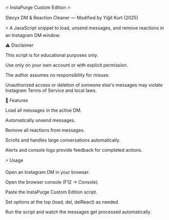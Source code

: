🔥 InstaPurge Custom Edition 🔥

Slecyx DM & Reaction Cleaner — Modified by Yiğit Kurt (2025)

⚡ A JavaScript snippet to load, unsend messages, and remove reactions in an Instagram DM window.

⚠️ Disclaimer

This script is for educational purposes only.

Use only on your own account or with explicit permission.

The author assumes no responsibility for misuse.

Unauthorized access or deletion of someone else's messages may violate Instagram Terms of Service and local laws.

🚀 Features

Load all messages in the active DM.

Automatically unsend messages.

Remove all reactions from messages.

Scrolls and handles large conversations automatically.

Alerts and console logs provide feedback for completed actions.

⚡ Usage

Open an Instagram DM in your browser.

Open the browser console (F12 → Console).

Paste the InstaPurge Custom Edition script.

Set options at the top (load, del, delReact) as needed.

Run the script and watch the messages get processed automatically.
